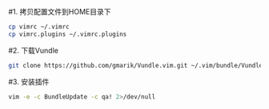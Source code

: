 #1. 拷贝配置文件到HOME目录下

```bash
cp vimrc ~/.vimrc
cp vimrc.plugins ~/.vimrc.plugins
```

#2. 下载Vundle

```bash
git clone https://github.com/gmarik/Vundle.vim.git ~/.vim/bundle/Vundle.Vim
```

#3. 安装插件

```bash
vim -e -c BundleUpdate -c qa! 2>/dev/null
```
